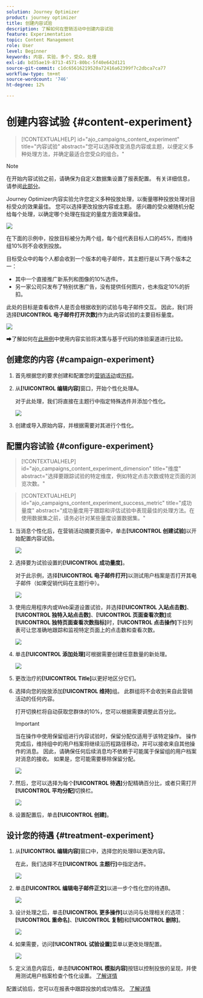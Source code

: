 ```yaml
---
solution: Journey Optimizer
product: journey optimizer
title: 创建内容试验
description: 了解如何在营销活动中创建内容试验
feature: Experimentation
topic: Content Management
role: User
level: Beginner
keywords: 内容，实验，多个，受众，处理
exl-id: bd35ae19-8713-4571-80bc-5f40e642d121
source-git-commit: c1dc65616219520a72416a62399f7c2dbca7ca77
workflow-type: tm+mt
source-wordcount: '746'
ht-degree: 12%

---
```


# 创建内容试验 {#content-experiment}

>[!CONTEXTUALHELP]
>id="ajo_campaigns_content_experiment"
>title="内容试验"
>abstract="您可以选择改变消息内容或主题，以便定义多种处理方法，并确定最适合您受众的组合。"

>[!NOTE]
>
>在开始内容试验之前，请确保为自定义数据集设置了报表配置。 有关详细信息，请参阅[此部分](../reports/reporting-configuration.md)。

Journey Optimizer内容实验允许您定义多种投放处理，以衡量哪种投放处理对目标受众的效果最佳。 您可以选择更改投放内容或主题。 感兴趣的受众被随机分配给每个处理，以确定哪个处理在指定的量度方面效果最佳。

![](../rn/assets/do-not-localize/experiment.gif)

在下面的示例中，投放目标被分为两个组，每个组代表目标人口的45%，而维持组10%则不会收到投放。

目标受众中的每个人都会收到一个版本的电子邮件，其主题行是以下两个版本之一：

* 其中一个直接推广新系列和图像的10%选件。
* 另一家公司只发布了特别优惠广告，没有提供任何图片，也未指定10%的折扣。

此处的目标是查看收件人是否会根据收到的试验与电子邮件交互。 因此，我们将选择&#x200B;**[!UICONTROL 电子邮件打开次数]**&#x200B;作为此内容试验的主要目标量度。

![](assets/content_experiment.png)

➡了️解如何在[此用例](../experience-decisioning/experience-decisioning-uc.md)中使用内容实验将决策与基于代码的体验渠道进行比较。

## 创建您的内容 {#campaign-experiment}

1. 首先根据您的要求创建和配置您的[营销活动](../campaigns/create-campaign.md)或[历程](../building-journeys/journeys-message.md)。

1. 从&#x200B;**[!UICONTROL 编辑内容]**&#x200B;窗口，开始个性化处理A。

   对于此处理，我们将直接在主题行中指定特殊选件并添加个性化。

   ![](assets/content_experiment_5.png)

1. 创建或导入原始内容，并根据需要对其进行个性化。

## 配置内容试验 {#configure-experiment}

>[!CONTEXTUALHELP]
>id="ajo_campaigns_content_experiment_dimension"
>title="维度"
>abstract="选择要跟踪试验的特定维度，例如特定点击次数或特定页面的浏览次数。"

>[!CONTEXTUALHELP]
>id="ajo_campaigns_content_experiment_success_metric"
>title="成功量度"
>abstract="成功量度用于跟踪和评估试验中表现最佳的处理方法。在使用数据集之前，请务必针对某些量度设置数据集。"

1. 当消息个性化后，在营销活动摘要页面中，单击&#x200B;**[!UICONTROL 创建试验]**&#x200B;以开始配置内容试验。

   ![](assets/content_experiment_3.png)

1. 选择要为试验设置的&#x200B;**[!UICONTROL 成功量度]**。

   对于此示例，选择&#x200B;**[!UICONTROL 电子邮件打开]**&#x200B;以测试用户档案是否打开其电子邮件（如果促销代码在主题行中）。

   ![](assets/content_experiment_11.png)

1. 使用应用程序内或Web渠道设置试验，并选择&#x200B;**[!UICONTROL 入站点击数]**、**[!UICONTROL 独特入站点击数]**、**[!UICONTROL 页面查看次数]**&#x200B;或&#x200B;**[!UICONTROL 独特页面查看次数指标]**&#x200B;时，**[!UICONTROL 点击操作]**&#x200B;下拉列表可让您准确地跟踪和监视特定页面上的点击数和查看次数。

   ![](assets/content_experiment_20.png)

1. 单击&#x200B;**[!UICONTROL 添加处理]**&#x200B;可根据需要创建任意数量的新处理。

   ![](assets/content_experiment_8.png)

1. 更改治疗的&#x200B;**[!UICONTROL Title]**&#x200B;以更好地区分它们。

1. 选择向您的投放添加&#x200B;**[!UICONTROL 维持]**&#x200B;组。 此群组将不会收到来自此营销活动的任何内容。

   打开切换栏将自动获取您群体的10%，您可以根据需要调整此百分比。

   >[!IMPORTANT]
   >
   >当在操作中使用保留组进行内容试验时，保留分配仅适用于该特定操作。 操作完成后，维持组中的用户档案将继续沿历程路径移动，并可以接收来自其他操作的消息。 因此，请确保任何后续消息均不依赖于可能属于保留组的用户档案对消息的接收。 如果是，您可能需要移除保留分配。

   ![](assets/content_experiment_12.png)

1. 然后，您可以选择为每个&#x200B;**[!UICONTROL 待遇]**&#x200B;分配精确百分比，或者只需打开&#x200B;**[!UICONTROL 平均分配]**&#x200B;切换栏。

   ![](assets/content_experiment_13.png)

1. 设置配置后，单击&#x200B;**[!UICONTROL 创建]**。

## 设计您的待遇 {#treatment-experiment}

1. 从&#x200B;**[!UICONTROL 编辑内容]**&#x200B;窗口中，选择您的处理B以更改内容。

   在此，我们选择不在&#x200B;**[!UICONTROL 主题行]**&#x200B;中指定选件。

   ![](assets/content_experiment_18.png)

1. 单击&#x200B;**[!UICONTROL 编辑电子邮件正文]**&#x200B;以进一步个性化您的待遇B。

   ![](assets/content_experiment_9.png)

1. 设计处理之后，单击&#x200B;**[!UICONTROL 更多操作]**&#x200B;以访问与处理相关的选项： **[!UICONTROL 重命名]**、**[!UICONTROL 复制]**&#x200B;和&#x200B;**[!UICONTROL 删除]**。

   ![](assets/content_experiment_7.png)

1. 如果需要，访问&#x200B;**[!UICONTROL 试验设置]**&#x200B;菜单以更改处理配置。

   ![](assets/content_experiment_19.png)

1. 定义消息内容后，单击&#x200B;**[!UICONTROL 模拟内容]**&#x200B;按钮以控制投放的呈现，并使用测试用户档案检查个性化设置。 [了解详情](../content-management/preview-test.md)

配置试验后，您可以在报表中跟踪投放的成功情况。 [了解详情](../reports/campaign-global-report-cja-experimentation.md)

